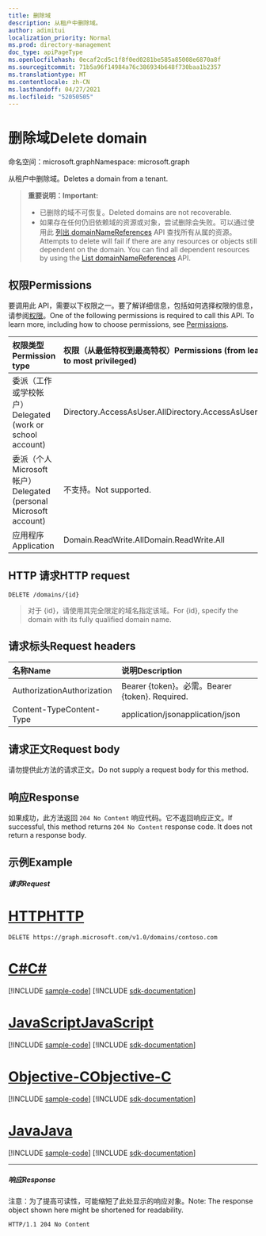 ```yaml
---
title: 删除域
description: 从租户中删除域。
author: adimitui
localization_priority: Normal
ms.prod: directory-management
doc_type: apiPageType
ms.openlocfilehash: 0ecaf2cd5c1f8f0ed0281be585a85008e6870a8f
ms.sourcegitcommit: 71b5a96f14984a76c386934b648f730baa1b2357
ms.translationtype: MT
ms.contentlocale: zh-CN
ms.lasthandoff: 04/27/2021
ms.locfileid: "52050505"
---
```

# <a name="delete-domain"></a><span data-ttu-id="ada1d-103">删除域</span><span class="sxs-lookup"><span data-stu-id="ada1d-103">Delete domain</span></span>

<span data-ttu-id="ada1d-104">命名空间：microsoft.graph</span><span class="sxs-lookup"><span data-stu-id="ada1d-104">Namespace: microsoft.graph</span></span>

<span data-ttu-id="ada1d-105">从租户中删除域。</span><span class="sxs-lookup"><span data-stu-id="ada1d-105">Deletes a domain from a tenant.</span></span>

> <span data-ttu-id="ada1d-106">**重要说明：**</span><span class="sxs-lookup"><span data-stu-id="ada1d-106">**Important:**</span></span>
> - <span data-ttu-id="ada1d-107">已删除的域不可恢复。</span><span class="sxs-lookup"><span data-stu-id="ada1d-107">Deleted domains are not recoverable.</span></span><br />
> - <span data-ttu-id="ada1d-p101">如果存在任何仍旧依赖域的资源或对象，尝试删除会失败。可以通过使用此 [列出 domainNameReferences](domain-list-domainnamereferences.md) API 查找所有从属的资源。</span><span class="sxs-lookup"><span data-stu-id="ada1d-p101">Attempts to delete will fail if there are any resources or objects still dependent on the domain. You can find all dependent resources by using the [List domainNameReferences](domain-list-domainnamereferences.md) API.</span></span>

## <a name="permissions"></a><span data-ttu-id="ada1d-110">权限</span><span class="sxs-lookup"><span data-stu-id="ada1d-110">Permissions</span></span>

<span data-ttu-id="ada1d-p102">要调用此 API，需要以下权限之一。要了解详细信息，包括如何选择权限的信息，请参阅[权限](/graph/permissions-reference)。</span><span class="sxs-lookup"><span data-stu-id="ada1d-p102">One of the following permissions is required to call this API. To learn more, including how to choose permissions, see [Permissions](/graph/permissions-reference).</span></span>


|<span data-ttu-id="ada1d-113">权限类型</span><span class="sxs-lookup"><span data-stu-id="ada1d-113">Permission type</span></span>      | <span data-ttu-id="ada1d-114">权限（从最低特权到最高特权）</span><span class="sxs-lookup"><span data-stu-id="ada1d-114">Permissions (from least to most privileged)</span></span>              |
|:--------------------|:---------------------------------------------------------|
|<span data-ttu-id="ada1d-115">委派（工作或学校帐户）</span><span class="sxs-lookup"><span data-stu-id="ada1d-115">Delegated (work or school account)</span></span> | <span data-ttu-id="ada1d-116">Directory.AccessAsUser.All</span><span class="sxs-lookup"><span data-stu-id="ada1d-116">Directory.AccessAsUser.All</span></span>    |
|<span data-ttu-id="ada1d-117">委派（个人 Microsoft 帐户）</span><span class="sxs-lookup"><span data-stu-id="ada1d-117">Delegated (personal Microsoft account)</span></span> | <span data-ttu-id="ada1d-118">不支持。</span><span class="sxs-lookup"><span data-stu-id="ada1d-118">Not supported.</span></span>    |
|<span data-ttu-id="ada1d-119">应用程序</span><span class="sxs-lookup"><span data-stu-id="ada1d-119">Application</span></span> | <span data-ttu-id="ada1d-120">Domain.ReadWrite.All</span><span class="sxs-lookup"><span data-stu-id="ada1d-120">Domain.ReadWrite.All</span></span> |

## <a name="http-request"></a><span data-ttu-id="ada1d-121">HTTP 请求</span><span class="sxs-lookup"><span data-stu-id="ada1d-121">HTTP request</span></span>
<!-- { "blockType": "ignored" } -->
```http
DELETE /domains/{id}
```

> <span data-ttu-id="ada1d-122">对于 {id}，请使用其完全限定的域名指定该域。</span><span class="sxs-lookup"><span data-stu-id="ada1d-122">For {id}, specify the domain with its fully qualified domain name.</span></span>

## <a name="request-headers"></a><span data-ttu-id="ada1d-123">请求标头</span><span class="sxs-lookup"><span data-stu-id="ada1d-123">Request headers</span></span>

| <span data-ttu-id="ada1d-124">名称</span><span class="sxs-lookup"><span data-stu-id="ada1d-124">Name</span></span>       | <span data-ttu-id="ada1d-125">说明</span><span class="sxs-lookup"><span data-stu-id="ada1d-125">Description</span></span>|
|:---------------|:----------|
| <span data-ttu-id="ada1d-126">Authorization</span><span class="sxs-lookup"><span data-stu-id="ada1d-126">Authorization</span></span>  | <span data-ttu-id="ada1d-p103">Bearer {token}。必需。</span><span class="sxs-lookup"><span data-stu-id="ada1d-p103">Bearer {token}. Required.</span></span> |
| <span data-ttu-id="ada1d-129">Content-Type</span><span class="sxs-lookup"><span data-stu-id="ada1d-129">Content-Type</span></span>  | <span data-ttu-id="ada1d-130">application/json</span><span class="sxs-lookup"><span data-stu-id="ada1d-130">application/json</span></span> |

## <a name="request-body"></a><span data-ttu-id="ada1d-131">请求正文</span><span class="sxs-lookup"><span data-stu-id="ada1d-131">Request body</span></span>

<span data-ttu-id="ada1d-132">请勿提供此方法的请求正文。</span><span class="sxs-lookup"><span data-stu-id="ada1d-132">Do not supply a request body for this method.</span></span>

## <a name="response"></a><span data-ttu-id="ada1d-133">响应</span><span class="sxs-lookup"><span data-stu-id="ada1d-133">Response</span></span>

<span data-ttu-id="ada1d-p104">如果成功，此方法返回 `204 No Content` 响应代码。它不返回响应正文。</span><span class="sxs-lookup"><span data-stu-id="ada1d-p104">If successful, this method returns `204 No Content` response code. It does not return a response body.</span></span>

## <a name="example"></a><span data-ttu-id="ada1d-136">示例</span><span class="sxs-lookup"><span data-stu-id="ada1d-136">Example</span></span>
##### <a name="request"></a><span data-ttu-id="ada1d-137">请求</span><span class="sxs-lookup"><span data-stu-id="ada1d-137">Request</span></span>


# <a name="http"></a>[<span data-ttu-id="ada1d-138">HTTP</span><span class="sxs-lookup"><span data-stu-id="ada1d-138">HTTP</span></span>](#tab/http)
<!-- {
  "blockType": "request",
  "sampleKeys": ["contoso.com"],
  "name": "delete_domain"
}-->
```http
DELETE https://graph.microsoft.com/v1.0/domains/contoso.com
```
# <a name="c"></a>[<span data-ttu-id="ada1d-139">C#</span><span class="sxs-lookup"><span data-stu-id="ada1d-139">C#</span></span>](#tab/csharp)
[!INCLUDE [sample-code](../includes/snippets/csharp/delete-domain-csharp-snippets.md)]
[!INCLUDE [sdk-documentation](../includes/snippets/snippets-sdk-documentation-link.md)]

# <a name="javascript"></a>[<span data-ttu-id="ada1d-140">JavaScript</span><span class="sxs-lookup"><span data-stu-id="ada1d-140">JavaScript</span></span>](#tab/javascript)
[!INCLUDE [sample-code](../includes/snippets/javascript/delete-domain-javascript-snippets.md)]
[!INCLUDE [sdk-documentation](../includes/snippets/snippets-sdk-documentation-link.md)]

# <a name="objective-c"></a>[<span data-ttu-id="ada1d-141">Objective-C</span><span class="sxs-lookup"><span data-stu-id="ada1d-141">Objective-C</span></span>](#tab/objc)
[!INCLUDE [sample-code](../includes/snippets/objc/delete-domain-objc-snippets.md)]
[!INCLUDE [sdk-documentation](../includes/snippets/snippets-sdk-documentation-link.md)]

# <a name="java"></a>[<span data-ttu-id="ada1d-142">Java</span><span class="sxs-lookup"><span data-stu-id="ada1d-142">Java</span></span>](#tab/java)
[!INCLUDE [sample-code](../includes/snippets/java/delete-domain-java-snippets.md)]
[!INCLUDE [sdk-documentation](../includes/snippets/snippets-sdk-documentation-link.md)]

---


##### <a name="response"></a><span data-ttu-id="ada1d-143">响应</span><span class="sxs-lookup"><span data-stu-id="ada1d-143">Response</span></span>

<span data-ttu-id="ada1d-144">注意：为了提高可读性，可能缩短了此处显示的响应对象。</span><span class="sxs-lookup"><span data-stu-id="ada1d-144">Note: The response object shown here might be shortened for readability.</span></span>
<!-- {
  "blockType": "response",
  "truncated": true
} -->
```http
HTTP/1.1 204 No Content
```

<!-- uuid: 8fcb5dbc-d5aa-4681-8e31-b001d5168d79
2015-10-25 14:57:30 UTC -->
<!-- {
  "type": "#page.annotation",
  "description": "Delete domain",
  "keywords": "",
  "section": "documentation",
  "tocPath": "",
  "suppressions": [
  ]
}-->

